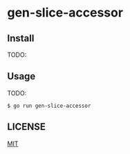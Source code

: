 # gen-slice-accessor

## Install

TODO:

## Usage

TODO:

```shell
$ go run gen-slice-accessor
```

## LICENSE

[MIT](./LICENSE)
